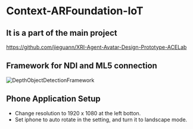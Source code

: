 # Context-ARFoundation-IoT

## It is a part of the main project
https://github.com/jieguann/XRI-Agent-Avatar-Design-Prototype-ACELab


## Framework for NDI and ML5 connection

![DepthObjectDetectionFramework](https://user-images.githubusercontent.com/60665347/205207386-f29af7ac-51d3-428c-a336-3f1c24521db4.png)

## Phone Application Setup
* Change resolution to 1920 x 1080 at the left botton.
* Set iphone to auto rotate in the setting, and turn it to landscape mode.
